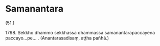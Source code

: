 

# Samanantara






(51.)

1798\. Sekkho dhammo sekkhassa dhammassa samanantarapaccayena paccayo…pe… . (Anantarasadisaṃ, aṭṭha pañhā.)



